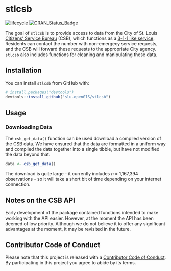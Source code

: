 
<!-- README.md is generated from README.Rmd. Please edit that file -->

# stlcsb

[![lifecycle](https://img.shields.io/badge/lifecycle-experimental-orange.svg)](https://www.tidyverse.org/lifecycle/#experimental)
[![CRAN\_Status\_Badge](http://www.r-pkg.org/badges/version/stlcsb)](https://cran.r-project.org/package=stlcsb)

The goal of `stlcsb` is to provide access to data from the City of
St. Louis [Citizens’ Service
Bureau](https://www.stlouis-mo.gov/government/departments/public-safety/neighborhood-stabilization-office/citizens-service-bureau/index.cfm)
(CSB), which functions as a [3-1-1 like
service](https://en.wikipedia.org/wiki/3-1-1). Residents can contact the
number with non-emergecy service requests, and the CSB will forward
these requests to the appropriate City agency. `stlcsb` also includes
functions for cleaning and manipulating these data.

## Installation

You can install `stlcsb` from GitHub with:

``` r
# install.packages("devtools")
devtools::install_github("slu-openGIS/stlcsb")
```

## Usage

### Downloading Data

The `csb_get_data()` function can be used download a
compiled version of the
CSB data. We have
ensured that the data are formatted in a uniform way and complied the
data together into a single tibble, but have not modified the data
beyond that.

``` r
data <- csb_get_data()
```

The download is quite large - it currently includes *n* = 1,167,394
observations - so it will take a short bit of time depending on your
internet connection.


## Notes on the CSB API

Early development of the package contained functions intended to make working with the API easier. However, at the moment the API has been deemed of low priority. Although we do not believe it to offer any significant advantages at the moment, it may be revisited in the future.

## Contributor Code of Conduct

Please note that this project is released with a [Contributor Code of
Conduct](CODE_OF_CONDUCT.md). By participating in this project you agree
to abide by its terms.
